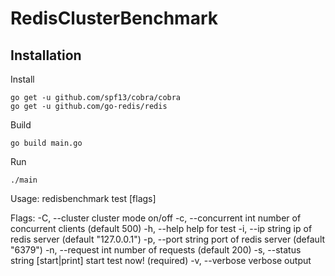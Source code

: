 # RedisClusterBenchmark

## Installation

Install
```shell
go get -u github.com/spf13/cobra/cobra
go get -u github.com/go-redis/redis
```

Build
```shell
go build main.go
```

Run
```shell
./main
```

Usage:
  redisbenchmark test [flags]

Flags:
  -C, --cluster          cluster mode on/off
  -c, --concurrent int   number of concurrent clients (default 500)
  -h, --help             help for test
  -i, --ip string        ip of redis server (default "127.0.0.1")
  -p, --port string      port of redis server (default "6379")
  -n, --request int      number of requests (default 200)
  -s, --status string    [start|print] start test now! (required)
  -v, --verbose          verbose output
